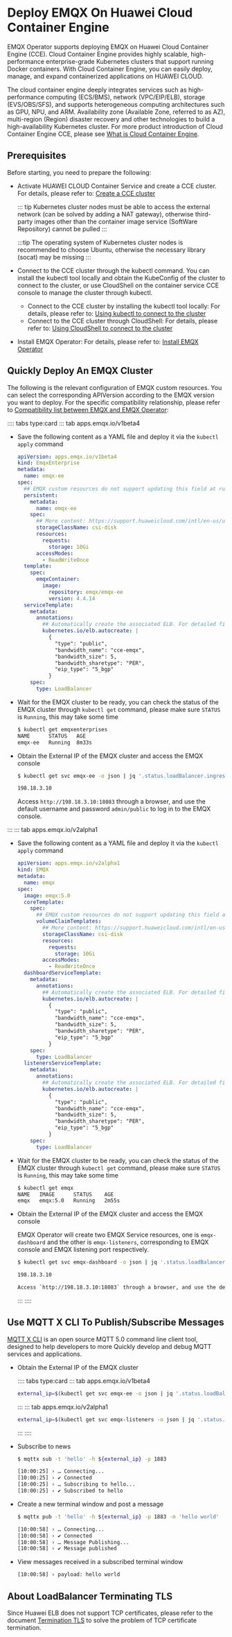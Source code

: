 # Deploy EMQX On Huawei Cloud Container Engine

EMQX Operator supports deploying EMQX on Huawei Cloud Container Engine (CCE). Cloud Container Engine provides highly scalable, high-performance enterprise-grade Kubernetes clusters that support running Docker containers. With Cloud Container Engine, you can easily deploy, manage, and expand containerized applications on HUAWEI CLOUD.

The cloud container engine deeply integrates services such as high-performance computing (ECS/BMS), network (VPC/EIP/ELB), storage (EVS/OBS/SFS), and supports heterogeneous computing architectures such as GPU, NPU, and ARM. Availability zone (Available Zone, referred to as AZ), multi-region (Region) disaster recovery and other technologies to build a high-availability Kubernetes cluster. For more product introduction of Cloud Container Engine CCE, please see [What is Cloud Container Engine](https://support.huaweicloud.com/intl/en-us/productdesc-cce/cce_productdesc_0001.html).

## Prerequisites

Before starting, you need to prepare the following:

- Activate HUAWEI CLOUD Container Service and create a CCE cluster. For details, please refer to: [Create a CCE cluster](https://support.huaweicloud.com/intl/en-us/qs-cce/cce_qs_0008.html)

    ::: tip
    Kubernetes cluster nodes must be able to access the external network (can be solved by adding a NAT gateway), otherwise third-party images other than the container image service (SoftWare Repository) cannot be pulled
    :::

    :::tip
    The operating system of Kubernetes cluster nodes is recommended to choose Ubuntu, otherwise the necessary library (socat) may be missing
    :::

- Connect to the CCE cluster through the kubectl command. You can install the kubectl tool locally and obtain the KubeConfig of the cluster to connect to the cluster, or use CloudShell on the container service CCE console to manage the cluster through kubectl.

  - Connect to the CCE cluster by installing the kubectl tool locally: For details, please refer to: [Using kubectl to connect to the cluster](https://support.huaweicloud.com/intl/en-us/usermanual-cce/cce_10_0107.html#section2)
  - Connect to the CCE cluster through CloudShell: For details, please refer to: [Using CloudShell to connect to the cluster](https://support.huaweicloud.com/usermanual-cce/cce_10_0671.html#section2)

- Install EMQX Operator: For details, please refer to: [Install EMQX Operator](../getting-started/getting-started.md)

## Quickly Deploy An EMQX Cluster

The following is the relevant configuration of EMQX custom resources. You can select the corresponding APIVersion according to the EMQX version you want to deploy. For the specific compatibility relationship, please refer to [Compatibility list between EMQX and EMQX Operator](../README.md):

:::: tabs type:card
::: tab apps.emqx.io/v1beta4

+ Save the following content as a YAML file and deploy it via the `kubectl apply` command

  ```yaml
  apiVersion: apps.emqx.io/v1beta4
  kind: EmqxEnterprise
  metadata:
    name: emqx-ee
  spec:
    ## EMQX custom resources do not support updating this field at runtime
    persistent:
      metadata:
        name: emqx-ee
      spec:
        ## More content: https://support.huaweicloud.com/intl/en-us/usermanual-cce/cce_10_0380.html#section1
        storageClassName: csi-disk
        resources:
          requests:
            storage: 10Gi
        accessModes:
          - ReadWriteOnce
    template:
      spec:
        emqxContainer:
          image:
            repository: emqx/emqx-ee
            version: 4.4.14
    serviceTemplate:
      metadata:
        annotations:
          ## Automatically create the associated ELB. For detailed field descriptions, please refer to: https://support.huaweicloud.com/intl/en-us/usermanual-cce/cce_10_0014.html#cce_10_0014__table939522754617
          kubernetes.io/elb.autocreate: |
            {
              "type": "public",
              "bandwidth_name": "cce-emqx",
              "bandwidth_size": 5,
              "bandwidth_sharetype": "PER",
              "eip_type": "5_bgp"
            }
      spec:
        type: LoadBalancer
    ```

+ Wait for the EMQX cluster to be ready, you can check the status of the EMQX cluster through `kubectl get` command, please make sure `STATUS` is `Running`, this may take some time

  ```bash
  $ kubectl get emqxenterprises
  NAME      STATUS   AGE
  emqx-ee   Running  8m33s
  ```

+ Obtain the External IP of the EMQX cluster and access the EMQX console

  ```bash
  $ kubectl get svc emqx-ee -o json | jq '.status.loadBalancer.ingress[0].ip'

  198.18.3.10
  ```

  Access `http://198.18.3.10:18083` through a browser, and use the default username and password `admin/public` to log in to the EMQX console.

:::
::: tab apps.emqx.io/v2alpha1

+ Save the following content as a YAML file and deploy it via the `kubectl apply` command

  ```yaml
  apiVersion: apps.emqx.io/v2alpha1
  kind: EMQX
  metadata:
    name: emqx
  spec:
    image: emqx:5.0
    coreTemplate:
      spec:
        ## EMQX custom resources do not support updating this field at runtime
        volumeClaimTemplates:
          ## More content: https://support.huaweicloud.com/intl/en-us/usermanual-cce/cce_10_0380.html#section1
          storageClassName: csi-disk
          resources:
            requests:
              storage: 10Gi
          accessModes:
            - ReadWriteOnce
    dashboardServiceTemplate:
      metadata:
        annotations:
          ## Automatically create the associated ELB. For detailed field descriptions, please refer to: https://support.huaweicloud.com/intl/en-us/usermanual-cce/cce_10_0014.html#cce_10_0014__table939522754617
          kubernetes.io/elb.autocreate: |
            {
              "type": "public",
              "bandwidth_name": "cce-emqx",
              "bandwidth_size": 5,
              "bandwidth_sharetype": "PER",
              "eip_type": "5_bgp"
            }
      spec:
        type: LoadBalancer
    listenersServiceTemplate:
      metadata:
        annotations:
          ## Automatically create the associated ELB. For detailed field descriptions, please refer to: https://support.huaweicloud.com/intl/en-us/usermanual-cce/cce_10_0014.html#cce_10_0014__table939522754617
          kubernetes.io/elb.autocreate: |
            {
              "type": "public",
              "bandwidth_name": "cce-emqx",
              "bandwidth_size": 5,
              "bandwidth_sharetype": "PER",
              "eip_type": "5_bgp"
            }
      spec:
        type: LoadBalancer
  ```

+ Wait for the EMQX cluster to be ready, you can check the status of the EMQX cluster through `kubectl get` command, please make sure `STATUS` is `Running`, this may take some time

  ```bash
  $ kubectl get emqx
  NAME   IMAGE      STATUS    AGE
  emqx   emqx:5.0   Running   2m55s
  ```

+ Obtain the External IP of the EMQX cluster and access the EMQX console

    EMQX Operator will create two EMQX Service resources, one is `emqx-dashboard` and the other is `emqx-listeners`, corresponding to EMQX console and EMQX listening port respectively.

  ```bash
  $ kubectl get svc emqx-dashboard -o json | jq '.status.loadBalancer.ingress[0].ip'

  198.18.3.10

  Access `http://198.18.3.10:18083` through a browser, and use the default username and password `admin/public` to log in to the EMQX console.

  ```
  :::
  ::::

## Use MQTT X CLI To Publish/Subscribe Messages

[MQTT X CLI](https://mqttx.app/cli) is an open source MQTT 5.0 command line client tool, designed to help developers to more Quickly develop and debug MQTT services and applications.

+ Obtain the External IP of the EMQX cluster

  :::: tabs type:card
  ::: tab apps.emqx.io/v1beta4

  ```bash
  external_ip=$(kubectl get svc emqx-ee -o json | jq '.status.loadBalancer.ingress[0].ip')
  ```
  :::
  ::: tab apps.emqx.io/v2alpha1

  ```bash
  external_ip=$(kubectl get svc emqx-listeners -o json | jq '.status.loadBalancer.ingress[0].ip')
  ```
  :::
  ::::

+ Subscribe to news

  ```bash
  $ mqttx sub -t 'hello' -h ${external_ip} -p 1883

  [10:00:25] › … Connecting...
  [10:00:25] › ✔ Connected
  [10:00:25] › … Subscribing to hello...
  [10:00:25] › ✔ Subscribed to hello
  ```

+ Create a new terminal window and post a message

  ```bash
  $ mqttx pub -t 'hello' -h ${external_ip} -p 1883 -m 'hello world'

  [10:00:58] › … Connecting...
  [10:00:58] › ✔ Connected
  [10:00:58] › … Message Publishing...
  [10:00:58] › ✔ Message published
  ```

+ View messages received in a subscribed terminal window

  ```bash
  [10:00:58] › payload: hello world
  ```

## About LoadBalancer Terminating TLS

Since Huawei ELB does not support TCP certificates, please refer to the document [Termination TLS](https://github.com/emqx/emqx-operator/discussions/312) to solve the problem of TCP certificate termination.